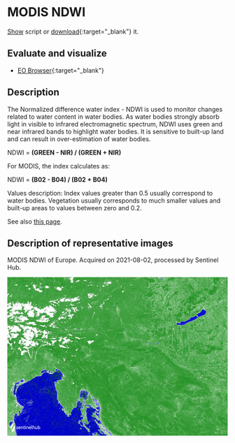 # MODIS NDWI
<a href="#" id='togglescript'>Show</a> script or [download](script.js){:target="_blank"} it.
<div id='script_view' style="display:none">
{% highlight javascript %}
      {% include_relative script.js %}
{% endhighlight %}
</div>

## Evaluate and visualize

- [EO Browser](https://sentinelshare.page.link/gZKV){:target="_blank"}   

## Description

The Normalized difference water index - NDWI is used to monitor changes related to water content in water bodies. As water bodies strongly absorb light in visible to infrared electromagnetic spectrum, NDWI uses green and near infrared bands to highlight water bodies. It is sensitive to built-up land and can result in over-estimation of water bodies.

NDWI = **(GREEN - NIR) / (GREEN + NIR)**

For MODIS, the index calculates as:

NDWI = **(B02 - B04) / (B02 + B04)**

Values description: Index values greater than 0.5 usually correspond to water bodies. Vegetation usually corresponds to much smaller values and built-up areas to values between zero and 0.2.

See also [this page](https://custom-scripts.sentinel-hub.com/sentinel-2/ndwi/).

## Description of representative images

MODIS NDWI of Europe. Acquired on 2021-08-02, processed by Sentinel Hub. 

![L8 NDVI](fig/fig1.png)


 
